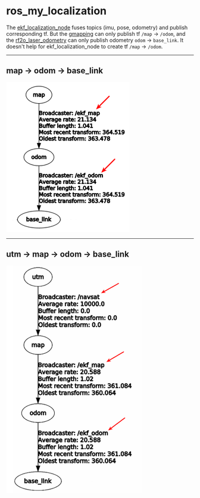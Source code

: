# ros_my_localization

The [ekf_localization_node](http://docs.ros.org/melodic/api/robot_localization/html/state_estimation_nodes.html) fuses topics (imu, pose, odometry) and publish corresponding tf. But the [gmapping](http://wiki.ros.org/gmapping) can only publish tf `/map` &rarr; `/odom`, and the [rf2o_laser_odometry](http://wiki.ros.org/rf2o) can only publish odometry `odom` &rarr; `base_link`. It doesn't help for ekf_localization_node to create tf `/map` &rarr; `/odom`.

---

## map -> odom -> base_link

![01.png](./pics/01.png)

---

## utm -> map -> odom -> base_link

![02.png](./pics/02.png)

